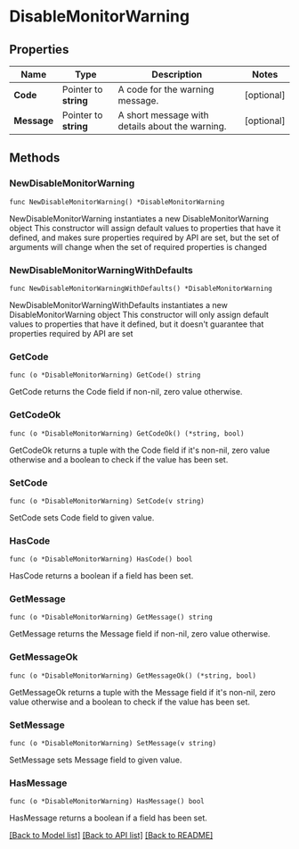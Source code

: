 # DisableMonitorWarning

## Properties

Name | Type | Description | Notes
------------ | ------------- | ------------- | -------------
**Code** | Pointer to **string** | A code for the warning message. | [optional] 
**Message** | Pointer to **string** | A short message with details about the warning. | [optional] 

## Methods

### NewDisableMonitorWarning

`func NewDisableMonitorWarning() *DisableMonitorWarning`

NewDisableMonitorWarning instantiates a new DisableMonitorWarning object
This constructor will assign default values to properties that have it defined,
and makes sure properties required by API are set, but the set of arguments
will change when the set of required properties is changed

### NewDisableMonitorWarningWithDefaults

`func NewDisableMonitorWarningWithDefaults() *DisableMonitorWarning`

NewDisableMonitorWarningWithDefaults instantiates a new DisableMonitorWarning object
This constructor will only assign default values to properties that have it defined,
but it doesn't guarantee that properties required by API are set

### GetCode

`func (o *DisableMonitorWarning) GetCode() string`

GetCode returns the Code field if non-nil, zero value otherwise.

### GetCodeOk

`func (o *DisableMonitorWarning) GetCodeOk() (*string, bool)`

GetCodeOk returns a tuple with the Code field if it's non-nil, zero value otherwise
and a boolean to check if the value has been set.

### SetCode

`func (o *DisableMonitorWarning) SetCode(v string)`

SetCode sets Code field to given value.

### HasCode

`func (o *DisableMonitorWarning) HasCode() bool`

HasCode returns a boolean if a field has been set.

### GetMessage

`func (o *DisableMonitorWarning) GetMessage() string`

GetMessage returns the Message field if non-nil, zero value otherwise.

### GetMessageOk

`func (o *DisableMonitorWarning) GetMessageOk() (*string, bool)`

GetMessageOk returns a tuple with the Message field if it's non-nil, zero value otherwise
and a boolean to check if the value has been set.

### SetMessage

`func (o *DisableMonitorWarning) SetMessage(v string)`

SetMessage sets Message field to given value.

### HasMessage

`func (o *DisableMonitorWarning) HasMessage() bool`

HasMessage returns a boolean if a field has been set.


[[Back to Model list]](../README.md#documentation-for-models) [[Back to API list]](../README.md#documentation-for-api-endpoints) [[Back to README]](../README.md)


